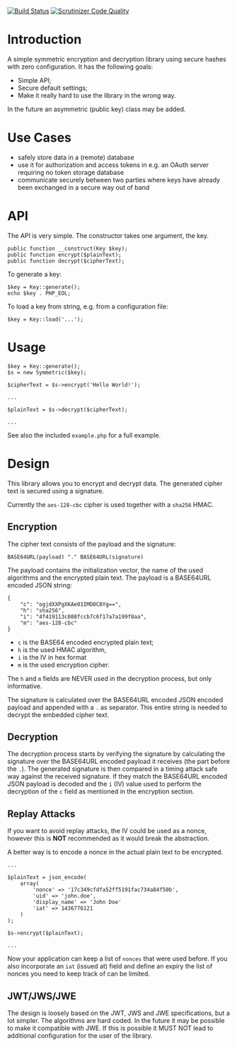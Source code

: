 [![Build Status](https://travis-ci.org/fkooman/php-lib-crypto.svg)](https://travis-ci.org/fkooman/php-lib-crypto)
[![Scrutinizer Code Quality](https://scrutinizer-ci.com/g/fkooman/php-lib-crypto/badges/quality-score.png?b=master)](https://scrutinizer-ci.com/g/fkooman/php-lib-crypto/?branch=master)

# Introduction
A simple symmetric encryption and decryption library using secure hashes with 
zero configuration. It has the following goals:

* Simple API;
* Secure default settings;
* Make it really hard to use the library in the wrong way.

In the future an asymmetric (public key) class may be added.

# Use Cases
* safely store data in a (remote) database
* use it for authorization and access tokens in e.g. an OAuth server requiring
  no token storage database
* communicate securely between two parties where keys have already been 
  exchanged in a secure way out of band

# API
The API is very simple. The constructor takes one argument, the key.

    public function __construct(Key $key);
    public function encrypt($plainText);
    public function decrypt($cipherText);

To generate a key:

    $key = Key::generate();
    echo $key . PHP_EOL;

To load a key from string, e.g. from a configuration file:

    $key = Key::load('...');

# Usage

    $key = Key::generate();
    $s = new Symmetric($key);

    $cipherText = $s->encrypt('Hello World!');
    
    ...

    $plainText = $s->decrypt($cipherText);

    ...

See also the included `example.php` for a full example.

# Design
This library allows you to encrypt and decrypt data. The generated cipher text
is secured using a signature. 

Currently the `aes-128-cbc` cipher is used together with a `sha256` HMAC.

## Encryption
The cipher text consists of the payload and the signature:

    BASE64URL(payload) "." BASE64URL(signature)

The payload contains the initialization vector, the name of the used algorithms 
and the encrypted plain text. The payload is a BASE64URL encoded JSON string:

    {
        "c": "ogjdXXPgXKAe01IMD0C8Yg==",
        "h": "sha256",
        "i": "4f419113c088fccb7c6f17a7a199f8aa",
        "m": "aes-128-cbc"
    }

* `c` is the BASE64 encoded encrypted plain text;
* `h` is the used HMAC algorithm,
* `i` is the IV in hex format
* `m` is the used encryption cipher. 

The `h` and `m` fields are NEVER used in the decryption process, but only 
informative.

The signature is calculated over the BASE64URL encoded JSON encoded payload and
appended with a `.` as separator. This entire string is needed to decrypt the 
embedded cipher text.

## Decryption
The decryption process starts by verifying the signature by calculating the
signature over the BASE64URL encoded payload it receives (the part before the 
`.`). The generated signature is then compared in a timing attack safe way 
against the received signature. If they match the BASE64URL encoded JSON 
payload is decoded and the `i` (IV) value used to perform the decryption of 
the `c` field as mentioned in the encryption section.

## Replay Attacks
If you want to avoid replay attacks, the IV could be used as a nonce,
however this is **NOT** recommended as it would break the abstraction.

A better way is to encode a nonce in the actual plain text to be encrypted.

    ...

    $plainText = json_encode(
        array(
            'nonce' => '17c349cfdfa52ff5191fac734a84f50b',
            'uid' => 'john.doe',
            'display_name' => 'John Doe'
            'iat' => 1436776121
        )
    );

    $s->encrypt($plainText);

    ...

Now your application can keep a list of `nonces` that were used before. If you
also incorporate an `iat` (issued at) field and define an expiry the list of 
nonces you need to keep track of can be limited.

## JWT/JWS/JWE
The design is loosely based on the JWT, JWS and JWE specifications, but a lot 
simpler. The algorithms are hard coded. In the future it may be possible to 
make it compatible with JWE. If this is possible it MUST NOT lead to 
additional configuration for the user of the library.
